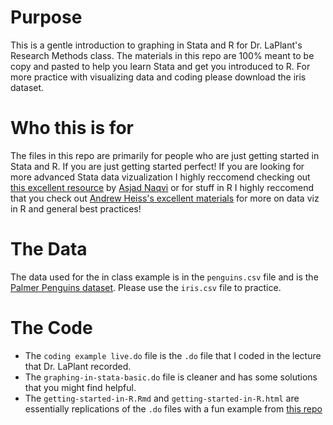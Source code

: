 # Purpose
This is a gentle introduction to graphing in Stata and R for Dr. LaPlant's Research Methods class.
The materials in this repo are 100% meant to be copy and pasted to help you learn Stata and get you introduced to R. For more practice with visualizing data and coding please
download the iris dataset. 

# Who this is for

The files in this repo are primarily for people who are just getting started in Stata and R. If you are just getting started perfect! If you are looking for more advanced Stata data vizualization I highly reccomend checking out [this excellent resource](https://medium.com/the-stata-guide) by [Asjad Naqvi](https://twitter.com/AsjadNaqvi) or for stuff in R I highly reccomend that you check out [Andrew Heiss's excellent materials](https://datavizm20.classes.andrewheiss.com/) for more on data viz in R and general best practices!


# The Data

The data used for the in class example is in the `penguins.csv` file and is the [Palmer Penguins dataset](https://github.com/allisonhorst/palmerpenguins). Please use the `iris.csv` file to practice.


# The Code
- The `coding example live.do` file is the `.do` file that I coded in the lecture that Dr. LaPlant recorded.
- The `graphing-in-stata-basic.do` file is cleaner and has some solutions that you might find helpful.
- The `getting-started-in-R.Rmd` and `getting-started-in-R.html` are essentially replications of the  `.do` files with a fun example from [this repo](https://gist.github.com/andrewheiss/8e514355d75aac1a7d6b91a67b896f20)


